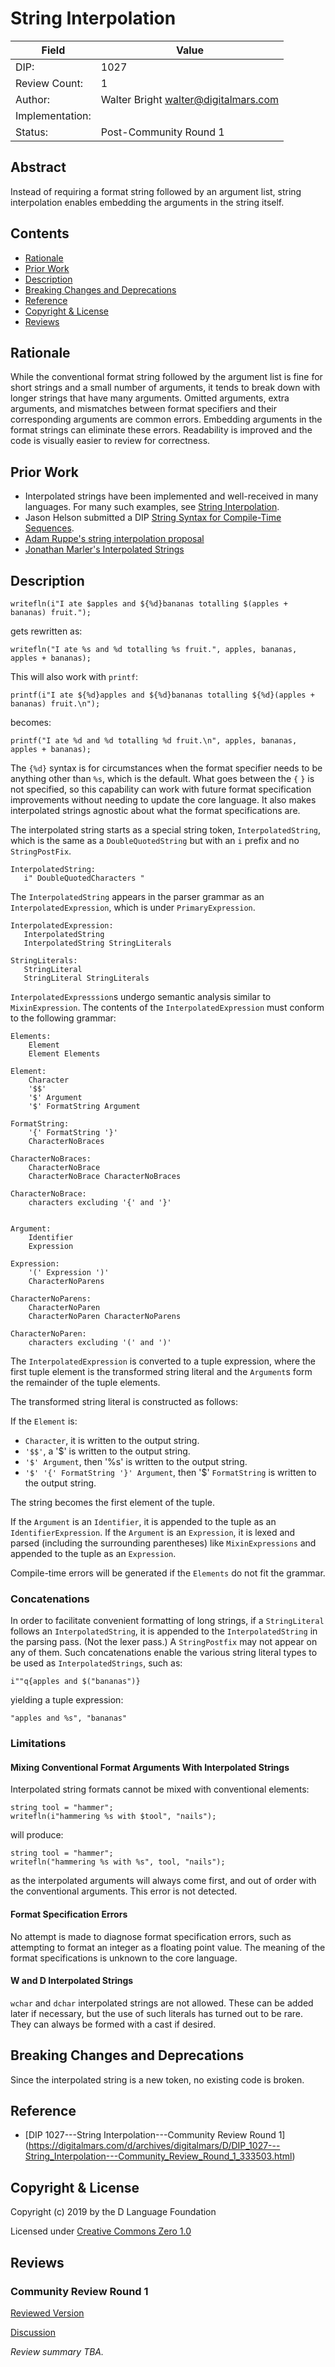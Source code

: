 # String Interpolation

| Field           | Value                                                           |
|-----------------|-----------------------------------------------------------------|
| DIP:            | 1027                                                            |
| Review Count:   | 1                                                               |
| Author:         | Walter Bright walter@digitalmars.com                            |
| Implementation: |                                                                 |
| Status:         | Post-Community Round 1                                          |

## Abstract

Instead of requiring a format string followed by an argument list, string interpolation enables
embedding the arguments in the string itself.


## Contents
* [Rationale](#rationale)
* [Prior Work](#prior-work)
* [Description](#description)
* [Breaking Changes and Deprecations](#breaking-changes-and-deprecations)
* [Reference](#reference)
* [Copyright & License](#copyright--license)
* [Reviews](#reviews)

## Rationale

While the conventional format string followed by the argument list is fine for
short strings and a small number of arguments, it tends to break down with longer strings
that have many arguments. Omitted arguments, extra arguments, and mismatches
between format specifiers and their corresponding arguments are common errors. Embedding arguments
in the format strings can eliminate these errors. Readability is improved and the code is visually
easier to review for correctness.

## Prior Work

* Interpolated strings have been implemented and well-received in many languages.
For many such examples, see [String Interpolation](https://en.wikipedia.org/wiki/String_interpolation).
* Jason Helson submitted a DIP [String Syntax for Compile-Time Sequences](https://github.com/dlang/DIPs/pull/140).
* [Adam Ruppe's string interpolation proposal](http://dpldocs.info/this-week-in-d/Blog.Posted_2019_05_13.html)
* [Jonathan Marler's Interpolated Strings](http://github.com/dlang/dmd/pull/7988)

## Description

```
writefln(i"I ate $apples and ${%d}bananas totalling $(apples + bananas) fruit.");
```
gets rewritten as:
```
writefln("I ate %s and %d totalling %s fruit.", apples, bananas, apples + bananas);
```
This will also work with `printf`:

```
printf(i"I ate ${%d}apples and ${%d}bananas totalling ${%d}(apples + bananas) fruit.\n");
```
becomes:
```
printf("I ate %d and %d totalling %d fruit.\n", apples, bananas, apples + bananas);
```

The `{%d}` syntax is for circumstances when the format specifier needs to be anything other than `%s`,
which is the default. What goes between the `{` `}` is not specified, so this capability
can work with future format specification improvements without needing to update
the core language. It also makes interpolated strings agnostic about what the format
specifications are.


The interpolated string starts as a special string token, `InterpolatedString`, which is the same as a
`DoubleQuotedString` but with an `i` prefix and no `StringPostFix`.

```
InterpolatedString:
   i" DoubleQuotedCharacters "
```

The `InterpolatedString` appears in the parser grammar
as an `InterpolatedExpression`, which is under `PrimaryExpression`.

```
InterpolatedExpression:
   InterpolatedString
   InterpolatedString StringLiterals

StringLiterals:
   StringLiteral
   StringLiteral StringLiterals
```

`InterpolatedExpresssion`s undergo semantic analysis similar to `MixinExpression`.
The contents of the `InterpolatedExpression` must conform to the following grammar:

```
Elements:
    Element
    Element Elements

Element:
    Character
    '$$'
    '$' Argument
    '$' FormatString Argument

FormatString:
    '{' FormatString '}'
    CharacterNoBraces

CharacterNoBraces:
    CharacterNoBrace
    CharacterNoBrace CharacterNoBraces

CharacterNoBrace:
    characters excluding '{' and '}'


Argument:
    Identifier
    Expression

Expression:
    '(' Expression ')'
    CharacterNoParens

CharacterNoParens:
    CharacterNoParen
    CharacterNoParen CharacterNoParens

CharacterNoParen:
    characters excluding '(' and ')'
```

The `InterpolatedExpression` is converted to a tuple expression, where the first tuple element
is the transformed string literal and the `Argument`s form the remainder of the tuple elements.

The transformed string literal is constructed as follows:

If the `Element` is:

* `Character`, it is written to the output string.
* `'$$'`, a '$' is written to the output string.
* `'$' Argument`, then '%s' is written to the output string.
* `'$' '{' FormatString '}' Argument`, then '$' `FormatString` is written to the output string.

The string becomes the first element of the tuple.

If the `Argument` is an `Identifier`, it is appended to the tuple as an `IdentifierExpression`.
If the `Argument` is an `Expression`, it is lexed and parsed (including the surrounding parentheses)
like `MixinExpressions` and appended to the tuple as an `Expression`.

Compile-time errors will be generated if the `Elements` do not fit the grammar.

### Concatenations

In order to facilitate convenient formatting of long strings, if a `StringLiteral` follows an `InterpolatedString`,
it is appended to the `InterpolatedString` in the parsing pass. (Not the lexer pass.)
A `StringPostfix` may not appear on any of them.
Such concatenations enable the various string literal types to be used as `InterpolatedStrings`,
such as:

```
i""q{apples and $("bananas")}
```
yielding a tuple expression:
```
"apples and %s", "bananas"
```

### Limitations

#### Mixing Conventional Format Arguments With Interpolated Strings

Interpolated string formats cannot be mixed with conventional elements:

```
string tool = "hammer";
writefln(i"hammering %s with $tool", "nails");
```
will produce:
```
string tool = "hammer";
writefln("hammering %s with %s", tool, "nails");
```
as the interpolated arguments will always come first, and out of order with the conventional
arguments. This error is not detected.

#### Format Specification Errors

No attempt is made to diagnose format specification errors, such as attempting to format
an integer as a floating point value. The meaning of the format specifications is unknown
to the core language.


#### W and D Interpolated Strings

`wchar` and `dchar` interpolated strings are not allowed. These can be added
later if necessary, but the use of such literals
has turned out to be rare. They can always be formed with a cast if desired.


## Breaking Changes and Deprecations

Since the interpolated string is a new token, no existing code is broken.

## Reference

* [DIP 1027---String Interpolation---Community Review Round 1]
(https://digitalmars.com/d/archives/digitalmars/D/DIP_1027---String_Interpolation---Community_Review_Round_1_333503.html)

## Copyright & License
Copyright (c) 2019 by the D Language Foundation

Licensed under [Creative Commons Zero 1.0](https://creativecommons.org/publicdomain/zero/1.0/legalcode.txt)

## Reviews

### Community Review Round 1

[Reviewed Version](https://github.com/dlang/DIPs/blob/148001a963f5d6e090bb6beef5caf9854372d0bc/DIPs/DIP1027.md)

[Discussion](https://forum.dlang.org/post/abhpqwxqgiyzgqxmjaky@forum.dlang.org)

_Review summary TBA._